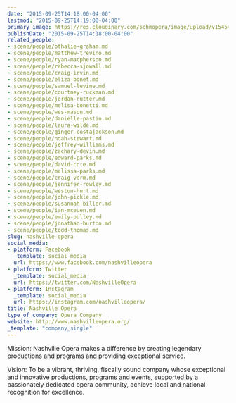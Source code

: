 ```yaml
---
date: "2015-09-25T14:18:00-04:00"
lastmod: "2015-09-25T14:19:00-04:00"
primary_image: https://res.cloudinary.com/schmopera/image/upload/v1545409169/media/webhook-uploads/1443205120156/NashvilleLogo.jpg.jpg
publishDate: "2015-09-25T14:18:00-04:00"
related_people:
- scene/people/othalie-graham.md
- scene/people/matthew-trevino.md
- scene/people/ryan-macpherson.md
- scene/people/rebecca-sjowall.md
- scene/people/craig-irvin.md
- scene/people/eliza-bonet.md
- scene/people/samuel-levine.md
- scene/people/courtney-ruckman.md
- scene/people/jordan-rutter.md
- scene/people/melisa-bonetti.md
- scene/people/wes-mason.md
- scene/people/danielle-pastin.md
- scene/people/laura-wilde.md
- scene/people/ginger-costajackson.md
- scene/people/noah-stewart.md
- scene/people/jeffrey-williams.md
- scene/people/zachary-devin.md
- scene/people/edward-parks.md
- scene/people/david-cote.md
- scene/people/melissa-parks.md
- scene/people/craig-verm.md
- scene/people/jennifer-rowley.md
- scene/people/weston-hurt.md
- scene/people/john-pickle.md
- scene/people/susannah-biller.md
- scene/people/ian-mceuen.md
- scene/people/emily-pulley.md
- scene/people/jonathan-burton.md
- scene/people/todd-thomas.md
slug: nashville-opera
social_media:
- platform: Facebook
  _template: social_media
  url: https://www.facebook.com/nashvilleopera
- platform: Twitter
  _template: social_media
  url: https://twitter.com/NashvilleOpera
- platform: Instagram
  _template: social_media
  url: https://instagram.com/nashvilleopera/
title: Nashville Opera
type_of_company: Opera Company
website: http://www.nashvilleopera.org/
_template: "company_single"
---
```


Mission:  Nashville Opera makes a difference by creating legendary productions
and programs and providing exceptional service.  

Vision:  To be a vibrant, thriving, fiscally sound company whose exceptional and innovative productions, programs and events, supported by a passionately dedicated opera community, achieve local and national recognition for excellence.
